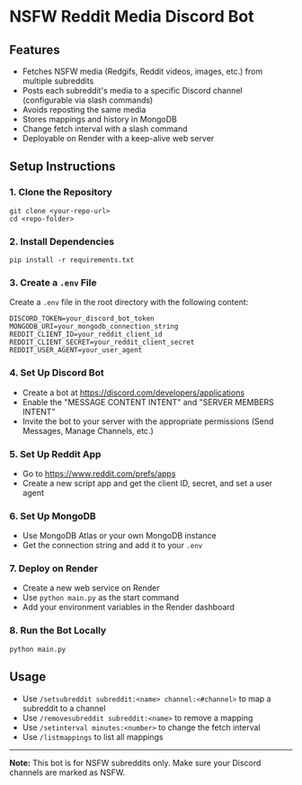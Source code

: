 # NSFW Reddit Media Discord Bot

## Features
- Fetches NSFW media (Redgifs, Reddit videos, images, etc.) from multiple subreddits
- Posts each subreddit's media to a specific Discord channel (configurable via slash commands)
- Avoids reposting the same media
- Stores mappings and history in MongoDB
- Change fetch interval with a slash command
- Deployable on Render with a keep-alive web server

## Setup Instructions

### 1. Clone the Repository
```
git clone <your-repo-url>
cd <repo-folder>
```

### 2. Install Dependencies
```
pip install -r requirements.txt
```

### 3. Create a `.env` File
Create a `.env` file in the root directory with the following content:
```
DISCORD_TOKEN=your_discord_bot_token
MONGODB_URI=your_mongodb_connection_string
REDDIT_CLIENT_ID=your_reddit_client_id
REDDIT_CLIENT_SECRET=your_reddit_client_secret
REDDIT_USER_AGENT=your_user_agent
```

### 4. Set Up Discord Bot
- Create a bot at https://discord.com/developers/applications
- Enable the "MESSAGE CONTENT INTENT" and "SERVER MEMBERS INTENT"
- Invite the bot to your server with the appropriate permissions (Send Messages, Manage Channels, etc.)

### 5. Set Up Reddit App
- Go to https://www.reddit.com/prefs/apps
- Create a new script app and get the client ID, secret, and set a user agent

### 6. Set Up MongoDB
- Use MongoDB Atlas or your own MongoDB instance
- Get the connection string and add it to your `.env`

### 7. Deploy on Render
- Create a new web service on Render
- Use `python main.py` as the start command
- Add your environment variables in the Render dashboard

### 8. Run the Bot Locally
```
python main.py
```

## Usage
- Use `/setsubreddit subreddit:<name> channel:<#channel>` to map a subreddit to a channel
- Use `/removesubreddit subreddit:<name>` to remove a mapping
- Use `/setinterval minutes:<number>` to change the fetch interval
- Use `/listmappings` to list all mappings

---

**Note:** This bot is for NSFW subreddits only. Make sure your Discord channels are marked as NSFW. 